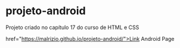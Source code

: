 # projeto-android
Projeto criado no capítulo 17 do curso de HTML e CSS

<a>href="https://malrizio.github.io/projeto-android/">Link Android Page</a>
